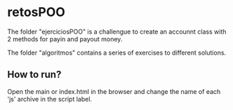 # retosPOO

The folder "ejerciciosPOO" is a challengue to create an accounnt class with 2 methods for payin and payout money.

The folder "algoritmos" contains a series of exercises to different solutions.

## How to run?

Open the main or index.html in the browser and change the name of each 'js' archive in the script label.